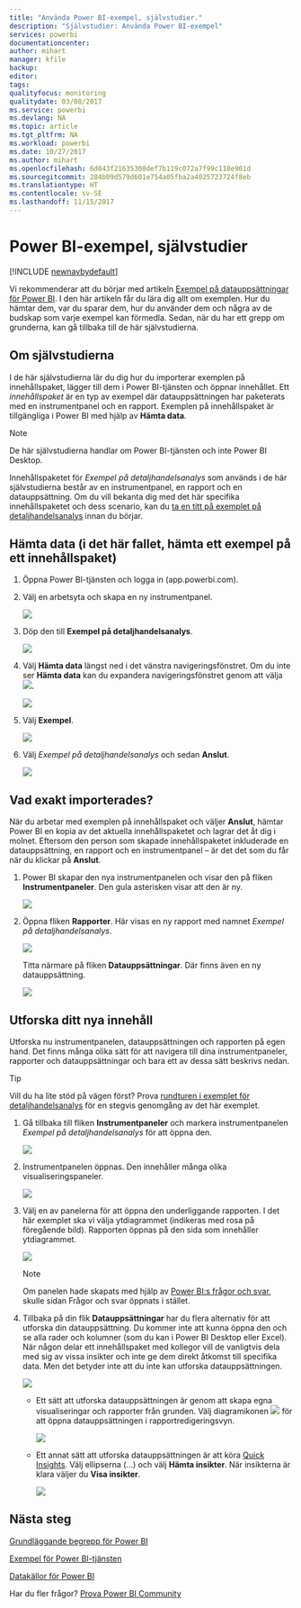 ```yaml
---
title: "Använda Power BI-exempel, självstudier."
description: "Självstudier: Använda Power BI-exempel"
services: powerbi
documentationcenter: 
author: mihart
manager: kfile
backup: 
editor: 
tags: 
qualityfocus: monitoring
qualitydate: 03/08/2017
ms.service: powerbi
ms.devlang: NA
ms.topic: article
ms.tgt_pltfrm: NA
ms.workload: powerbi
ms.date: 10/27/2017
ms.author: mihart
ms.openlocfilehash: 6d043f21635308def7b119c072a7f99c118e901d
ms.sourcegitcommit: 284b09d579d601e754a05fba2a4025723724f8eb
ms.translationtype: HT
ms.contentlocale: sv-SE
ms.lasthandoff: 11/15/2017
---
```

# <a name="the-power-bi-samples-a-tutorial"></a>Power BI-exempel, självstudier
<!-- Shared newnav Include -->
[!INCLUDE [newnavbydefault](./includes/newnavbydefault.md)]

Vi rekommenderar att du börjar med artikeln [Exempel på datauppsättningar för Power BI](sample-datasets.md). I den här artikeln får du lära dig allt om exemplen. Hur du hämtar dem, var du sparar dem, hur du använder dem och några av de budskap som varje exempel kan förmedla. Sedan, när du har ett grepp om grunderna, kan gå tillbaka till de här självstudierna.   

## <a name="about-this-tutorial"></a>Om självstudierna
I de här självstudierna lär du dig hur du importerar exemplen på innehållspaket, lägger till dem i Power BI-tjänsten och öppnar innehållet. Ett *innehållspaket* är en typ av exempel där datauppsättningen har paketerats med en instrumentpanel och en rapport. Exemplen på innehållspaket är tillgängliga i Power BI med hjälp av **Hämta data**.

> [!NOTE]
> De här självstudierna handlar om Power BI-tjänsten och inte Power BI Desktop.
> 
> 

Innehållspaketet för *Exempel på detaljhandelsanalys* som används i de här självstudierna består av en instrumentpanel, en rapport och en datauppsättning.
Om du vill bekanta dig med det här specifika innehållspaketet och dess scenario, kan du [ta en titt på exemplet på detaljhandelsanalys](sample-retail-analysis.md) innan du börjar.

## <a name="get-data-in-this-case-get-a-sample-content-pack"></a>Hämta data (i det här fallet, hämta ett exempel på ett innehållspaket)
1. Öppna Power BI-tjänsten och logga in (app.powerbi.com).
2. Välj en arbetsyta och skapa en ny instrumentpanel.  
   
    ![](media/sample-tutorial-connect-to-the-samples/power-bi-create-dashboard2.png)
3. Döp den till **Exempel på detaljhandelsanalys**.
   
   ![](media/sample-tutorial-connect-to-the-samples/power-bi-name-dashboard.png)
4. Välj **Hämta data** längst ned i det vänstra navigeringsfönstret. Om du inte ser **Hämta data** kan du expandera navigeringsfönstret genom att välja ![](media/sample-tutorial-connect-to-the-samples/expand-nav.png).
   
   ![](media/sample-tutorial-connect-to-the-samples/pbi_getdata.png)
5. Välj **Exempel**.  
   
   ![](media/sample-tutorial-connect-to-the-samples/pbi_samplesdownload.png)
6. Välj *Exempel på detaljhandelsanalys* och sedan **Anslut**.   
   
   ![](media/sample-tutorial-connect-to-the-samples/pbi_retailanalysissampleconnect.png)

## <a name="what-exactly-was-imported"></a>Vad exakt importerades?
När du arbetar med exemplen på innehållspaket och väljer **Anslut**, hämtar Power BI en kopia av det aktuella innehållspaketet och lagrar det åt dig i molnet. Eftersom den person som skapade innehållspaketet inkluderade en datauppsättning, en rapport och en instrumentpanel – är det det som du får när du klickar på **Anslut**.

1. Power BI skapar den nya instrumentpanelen och visar den på fliken **Instrumentpaneler**. Den gula asterisken visar att den är ny.
   
   ![](media/sample-tutorial-connect-to-the-samples/power-bi-new-dashboard.png)
2. Öppna fliken **Rapporter**.  Här visas en ny rapport med namnet *Exempel på detaljhandelsanalys*.
   
   ![](media/sample-tutorial-connect-to-the-samples/power-bi-new-report.png)
   
   Titta närmare på fliken **Datauppsättningar**.  Där finns även en ny datauppsättning.
   
   ![](media/sample-tutorial-connect-to-the-samples/power-bi-new-dataset.png)

## <a name="explore-your-new-content"></a>Utforska ditt nya innehåll
Utforska nu instrumentpanelen, datauppsättningen och rapporten på egen hand. Det finns många olika sätt för att navigera till dina instrumentpaneler, rapporter och datauppsättningar och bara ett av dessa sätt beskrivs nedan.  

> [!TIP]
> Vill du ha lite stöd på vägen först?  Prova [rundturen i exemplet för detaljhandelsanalys](sample-retail-analysis.md) för en stegvis genomgång av det här exemplet.
> 
> 

1. Gå tillbaka till fliken **Instrumentpaneler** och markera instrumentpanelen *Exempel på detaljhandelsanalys* för att öppna den.    
   
   ![](media/sample-tutorial-connect-to-the-samples/power-bi-dashboards.png)
2. Instrumentpanelen öppnas.  Den innehåller många olika visualiseringspaneler.
   
   ![](media/sample-tutorial-connect-to-the-samples/power-bi-dashboards2new.png)
3. Välj en av panelerna för att öppna den underliggande rapporten.  I det här exemplet ska vi välja ytdiagrammet (indikeras med rosa på föregående bild). Rapporten öppnas på den sida som innehåller ytdiagrammet.
   
    ![](media/sample-tutorial-connect-to-the-samples/power-bi-report.png)
   
   > [!NOTE]
   > Om panelen hade skapats med hjälp av [Power BI:s frågor och svar](service-q-and-a.md), skulle sidan Frågor och svar öppnats i stället.
   > 
   > 
4. Tillbaka på din flik **Datauppsättningar** har du flera alternativ för att utforska din datauppsättning.  Du kommer inte att kunna öppna den och se alla rader och kolumner (som du kan i Power BI Desktop eller Excel).  När någon delar ett innehållspaket med kollegor vill de vanligtvis dela med sig av vissa insikter och inte ge dem direkt åtkomst till specifika data. Men det betyder inte att du inte kan utforska datauppsättningen.  
   
   ![](media/sample-tutorial-connect-to-the-samples/power-bi-chart-icon2.png)
   
   * Ett sätt att utforska datauppsättningen är genom att skapa egna visualiseringar och rapporter från grunden.  Välj diagramikonen ![](media/sample-tutorial-connect-to-the-samples/power-bi-chart-icon4.png) för att öppna datauppsättningen i rapportredigeringsvyn.
     
       ![](media/sample-tutorial-connect-to-the-samples/power-bi-report-editing.png)
   * Ett annat sätt att utforska datauppsättningen är att köra [Quick Insights](service-insights.md). Välj ellipserna (...) och välj **Hämta insikter**. När insikterna är klara väljer du **Visa insikter**.
     
       ![](media/sample-tutorial-connect-to-the-samples/power-bi-insights.png)

## <a name="next-steps"></a>Nästa steg
[Grundläggande begrepp för Power BI](service-basic-concepts.md)

[Exempel för Power BI-tjänsten](sample-datasets.md)

[Datakällor för Power BI](service-get-data.md)

Har du fler frågor? [Prova Power BI Community](http://community.powerbi.com/)

